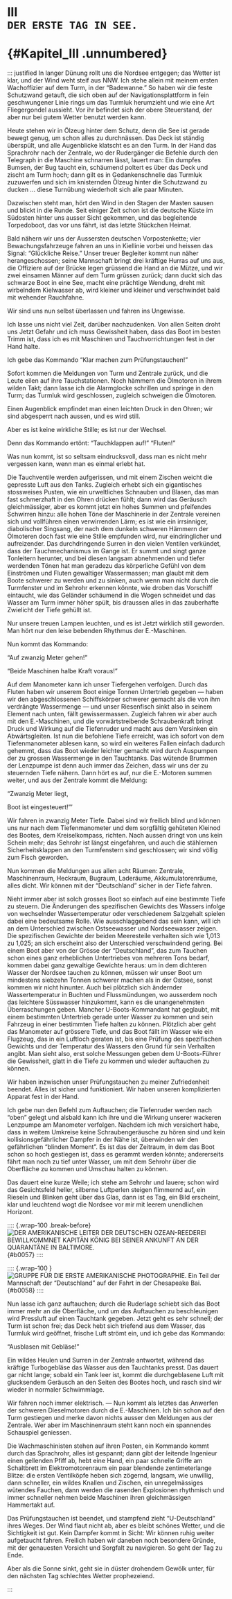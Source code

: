 # III&nbsp;<br />**`DER ERSTE TAG IN SEE.`**<br /><br /> {#Kapitel_III .unnumbered}

::: justified
In langer Dünung rollt uns die Nordsee entgegen; das Wetter ist klar, und
der Wind weht steif aus NNW. Ich
stehe allein mit meinem ersten Wachoffizier auf dem Turm, in der “Badewanne.”
So haben wir die feste Schutzwand getauft, die sich oben auf der
Navigationsplattform in fein geschwungener Linie rings um das Turmluk
herumzieht und wie eine Art Fliegergondel aussieht. Vor ihr befindet sich der obere
Steuerstand, der aber nur bei gutem Wetter benutzt werden kann.

Heute stehen wir in Ölzeug hinter dem Schutz, denn die See ist gerade bewegt
genug, um schon alles zu durchnässen. Das Deck ist ständig überspült,
und alle Augenblicke klatscht es an den Turm. In der Hand das Sprachrohr
nach der Zentrale, wo der Rudergänger die Befehle durch den Telegraph in die
Maschine schnarren lässt, lauert man: Ein dumpfes Bumsen, der Bug taucht
ein, schäumend poltert es über das Deck und zischt am Turm hoch; dann gilt es
in Gedankenschnelle das Turmluk zuzuwerfen und sich im knisternden Ölzeug hinter
die Schutzwand zu ducken ... diese Turnübung wiederholt sich alle paar Minuten.

Dazwischen steht man, hört den Wind in den Stagen der Masten sausen
und blickt in die Runde. Seit einiger Zeit schon ist die deutsche Küste im
Südosten hinter uns ausser Sicht gekommen, und das begleitende
Torpedoboot, das vor uns fährt, ist das letzte
Stückchen Heimat.

Bald nähern wir uns der Aussersten
deutschen Vorpostenkette; vier Bewachungsfahrzeuge fahren an uns in
Kiellinie vorbei und heissen das Signal:
“Glückliche Reise.” Unser treuer Begleiter kommt nun näher
herangeschossen; seine Mannschaft bringt drei
kräftige Hurras auf uns aus, die Offiziere auf der Brücke legen grüssend die Hand
an die Mütze, und wir zwei einsamen Männer auf dem Turm grüssen zurück;
dann duckt sich das schwarze Boot in eine See, macht eine prächtige Wendung,
dreht mit wirbelndem Kielwasser ab, wird kleiner und kleiner und verschwindet
bald mit wehender Rauchfahne.

Wir sind uns nun selbst überlassen und fahren ins Ungewisse.

Ich lasse uns nicht viel Zeit, darüber nachzudenken. Von allen Seiten droht
uns Jetzt Gefahr und ich muss Gewissheit haben, dass das Boot im besten
Trimm ist, dass ich es mit Maschinen
und Tauchvorrichtungen fest in der
Hand halte.

Ich gebe das Kommando “Klar machen zum Prüfungstauchen!”

Sofort kommen die Meldungen von Turm und Zentrale zurück, und die
Leute eilen auf ihre Tauchstationen. Noch hämmern die Ölmotoren in ihrem
wilden Takt; dann lasse ich die Alarmglocke schrillen und springe in den
Turm; das Turmluk wird geschlossen, zugleich schweigen die Ölmotoren.

Einen Augenblick empfindet man einen leichten Druck in den Ohren; wir
sind abgesperrt nach aussen, und es wird still.

Aber es ist keine wirkliche Stille; es ist nur der Wechsel.

Denn das Kommando ertönt: “Tauchklappen auf!” “Fluten!”

Was nun kommt, ist so seltsam eindrucksvoll, dass man es nicht mehr
vergessen kann, wenn man es einmal erlebt
hat.

Die Tauchventile werden aufgerissen,
und mit einem Zischen weicht die gepresste Luft aus den Tanks. Zugleich
erhebt sich ein gigantisches stossweises Pusten, wie ein urweltliches Schnauben
und Blasen, das man fast schmerzhaft in den Ohren drücken fühlt; dann wird
das Geräusch gleichmässiger, aber es kommt jetzt ein hohes Summen und
pfeifendes Schwirren hinzu: alle hohen Töne der Maschinerie in der Zentrale
vereinen sich und vollführen einen verwirrenden Lärm;
es ist wie ein irrsinniger, diabolischer Singsang, der nach
dem dunkeln schweren Hämmern der Ölmoteren doch fast wie eine Stille
empfunden wird, nur eindringlicher und aufreizender. Das durchdringende
Surren in den vielen Ventilen verkündet, dass der Tauchmechanismus im
Gange ist. Er summt und singt ganze Tonleitern herunter, und bei diesen
langsam abnehmenden und tiefer werdenden Tönen hat man geradezu das
körperliche Gefühl von dem Einströmen und Fluten gewaltiger
Wassermassen; man glaubt mit dem Boote schwerer
zu werden und zu sinken, auch wenn man nicht durch die Turmfenster und
im Sehrohr erkennen könnte, wie droben das Vorschiff eintaucht, wie das
Geländer schäumend in die Wogen schneidet und das Wasser am Turm
immer höher spült, bis draussen alles in das zauberhafte Zwielicht der Tiefe
gehüllt ist.

Nur unsere treuen Lampen leuchten, und es ist Jetzt wirklich still geworden.
Man hört nur den leise bebenden Rhythmus der E.-Maschinen.

Nun kommt das Kommando:

“Auf zwanzig Meter gehen!”

“Beide Maschinen halbe Kraft voraus!”

Auf dem Manometer kann ich unser
Tiefergehen verfolgen. Durch das Fluten haben wir unserem Boot einige
Tonnen Untertrieb gegeben — haben wir den abgeschlossenen Schiffskörper
schwerer gemacht als die von ihm verdrängte Wassermenge — und unser
Riesenfisch sinkt also in seinem Element nach unten, fällt gewissermassen.
Zugleich fahren wir aber auch mit den E.-Maschinen, und die
vorwärtstreibende Schraubenkraft bringt Druck
und Wirkung auf die Tiefenruder und macht aus dem Versinken ein
Abwärtsgleiten. Ist nun die befohlene Tiefe erreicht, was ich sofort von dem
Tiefenmanometer ablesen kann, so wird ein
weiteres Fallen einfach dadurch gehemmt, dass das Boot wieder leichter
gemacht wird durch Auspumpen der zu
grossen Wassermenge in den Tauchtanks. Das wütende Brummen der
Lenzpumpe ist denn auch immer das
Zeichen, dass wir uns der zu steuernden Tiefe nähern. Dann hört es auf,
nur die E.-Motoren summen weiter, und aus der Zentrale kommt die Meldung:

“Zwanzig Meter liegt,

Boot ist eingesteuert!”’

Wir fahren in zwanzig Meter Tiefe.
Dabei sind wir freilich blind und können uns nur nach dem
Tiefenmanometer und dem sorgfältig gehüteten
Kleinod des Bootes, dem Kreiselkompass, richten. Nach aussen dringt von
uns kein Schein mehr; das Sehrohr ist längst eingefahren, und auch die
stählernen Sicherheitsklappen an den Turmfenstern sind geschlossen; wir sind
völlig zum Fisch geworden.

Nun kommen die Meldungen aus allen acht Räumen: Zentrale,
Maschinenraum, Heckraum, Bugraum, Laderäume,
Akkumulatorenräume, alles dicht. Wir können mit der
“Deutschland” sicher in der Tiefe fahren.

Nieht immer aber ist solch grosses Boot so einfach auf eine bestimmte
Tiefe zu steuern. Die Änderungen des spezifischen Gewichts des Wassers
infolge von wechselnder Wassertemperatur oder verschiedenem Salzgehalt
spielen dabei eine bedeutsame Rolle. Wie ausschlaggebend das sein kann, will ich
an dem Unterschied zwischen Ostseewasser und Nordseewasser zeigen. Die
spezifischen Gewichte der beiden  Meeresteile verhalten sich wie 1,013 zu
1,025; an sich erscheint also der  Unterschied verschwindend gering. Bei einem
Boot aber von der Grösse der “Deutschland”, das zum Tauchen schon eines
ganz erheblichen Untertriebes von mehreren Tons bedarf, kommen dabei
ganz gewaltige Gewichte heraus: um in dem dichteren Wasser der
Nordsee tauchen zu können, müssen wir unser Boot um mindestens
siebzehn Tonnen schwerer machen als in der Ostsee, sonst kommen wir nicht
hinunter. Auch bei plötzlich sich ändernder Wassertemperatur in Buchten und
Flussmündungen, wo ausserdem noch das leichtere Süsswasser hinzukommt,
kann es die unangenehmsten Überraschungen geben. Mancher
U-Boots-Kommandant hat geglaubt, mit einem bestimmten Untertrieb gerade unter
Wasser zu kommen und sein Fahrzeug in einer bestimmten Tiefe halten zu
können. Plötzlich aber geht das  Manometer auf grössere Tiefe, und das Boot
fällt im Wasser wie ein Flugzeug, das in ein Luftloch geraten ist, bis eine
Prüfung des spezifischen Gewichts und der Temperatur des Wassers den Grund für
sein Verhalten angibt. Man sieht also, erst solche Messungen geben dem
U-Boots-Führer die Gewissheit, glatt in die Tiefe zu kommen und wieder
auftauchen zu können.

Wir haben inzwischen unser Prüfungstauchen zu meiner Zufriedenheit
beendet. Alles ist sicher und funktioniert. Wir haben unseren
komplizierten Apparat fest in der Hand.

Ich gebe nun den Befehl zum Auftauchen; die Tiefenruder werden nach
“oben” gelegt und alsbald kann ich
ihre und die Wirkung unserer wackeren Lenzpumpe am Manometer
verfolgen. Nachdem ich mich versichert habe,
dass in weitem Umkreise keine Schraubengeräusche zu hören sind und kein
kollisionsgefährlicher Dampfer in der Nähe ist, überwinden wir den
gefährlichen “blinden Moment”. Es ist das der Zeitraum, in dem das Boot schon so
hoch gestiegen ist, dass es gerammt werden könnte; andererseits fährt man
noch zu tief unter Wasser, um mit dem Sehrohr über die Oberfläche zu kommen
und Umschau halten zu können.

Das dauert eine kurze Weile; ich stehe am Sehrohr und lauere; schon
wird das Gesichtsfeld heller, silberne Luftperlen steigen flimmernd auf, ein
Rieseln und Blinken geht über das Glas, dann ist es Tag, ein Bild
erscheint, klar und leuchtend wogt die
Nordsee vor mir mit leerem unendlichen Horizont.


:::: {.wrap-100 .break-before}
![DER AMERIKANISCHE LEITER DER DEUTSCHEN OZEAN-REEDEREI BEWILLKOMMNET KAPITÄN KÖNIG BEI SEINER ANKUNFT AN DER QUARANTÄNE IN BALTIMORE.](Die_Fahrt_der_Deutschland_0057.jpg "DER AMERIKANISCHE LEITER DER DEUTSCHEN OZEAN-REEDEREI BEWILLKOMMNET KAPITÄN KÖNIG BEI SEINER ANKUNFT AN DER QUARANTÄNE IN BALTIMORE."){#b0057}
::::

:::: {.wrap-100 }
![GRUPPE FÜR DIE ERSTE AMERIKANISCHE PHOTOGRAPHIE. <small>Ein Teil der Mannschaft der “Deutschland” auf der Fahrt in der Chesapeake Bai.</small>](Die_Fahrt_der_Deutschland_0058.jpg "GRUPPE FÜR DIE ERSTE AMERIKANISCHE PHOTOGRAPHIE."){#b0058}
::::

Nun lasse ich ganz auftauchen; durch
die Ruderlage schiebt sich das Boot immer mehr an die Oberfläche, und um das
Auftauchen zu beschleunigen wird Pressluft auf einen Tauchtank gegeben.
Jetzt geht es sehr schnell; der Turm ist schon frei; das Deck hebt sich triefend
aus dem Wasser, das Turmluk wird geöffnet, frische Luft strömt ein, und ich
gebe das Kommando:

“Ausblasen mit Gebläse!”

Ein wildes Heulen und Surren in der
Zentrale antwortet, während das kräftige Turbogebläse das Wasser aus den
Tauchtanks presst. Das dauert gar nicht lange; sobald ein Tank leer ist,
kommt die durchgeblasene Luft mit glucksendem Geräusch an den Seiten
des Bootes hoch, und rasch sind wir wieder in normaler Schwimmlage.

Wir fahren noch immer elektrisch. — Nun kommt als letztes das Anwerfen
der schweren Dieselmotoren durch die E.-Maschinen. Ich bin schon auf den
Turm gestiegen und merke davon nichts ausser den Meldungen aus der Zentrale.
Wer aber im Maschinenraum steht kann noch ein spannendes Schauspiel geniessen.

Die Wachmaschinisten stehen auf  ihren Posten, ein Kommando kommt
durch das Sprachrohr, alles ist  gespannt; dann gibt der leitende
Ingenieur einen gellenden Pfiff ab, hebt eine
Hand, ein paar schnelle Griffe am Schaltbrett im Elektromotorenraum ein
paar blendende zentimeterlange Blitze: die ersten Ventilköpfe heben sich
zögernd, langsam, wie unwillig, dann
schneller, ein wildes Knallen und Zischen, ein unregelmässiges wütendes
Fauchen, dann werden die rasenden Explosionen rhythmisch und immer
schneller nehmen beide Maschinen ihren gleichmässigen Hammertakt auf.

Das Prüfungstauchen ist beendet, und stampfend zieht “U-Deutschland”
ihres Weges. Der Wind flaut nicht ab,
aber es bleibt schönes Wetter, und die Sichtigkeit ist gut. Kein Dampfer
kommt in Sicht: Wir können ruhig weiter aufgetaucht fahren. Freilich haben
wir daneben noch besondere Gründe,
mit der genauesten Vorsicht und Sorgfalt zu navigieren. So geht der Tag zu
Ende.

Aber als die Sonne sinkt, geht sie in düster drohendem Gewölk unter, für
den nächsten Tag schlechtes Wetter prophezeiend.

:::

